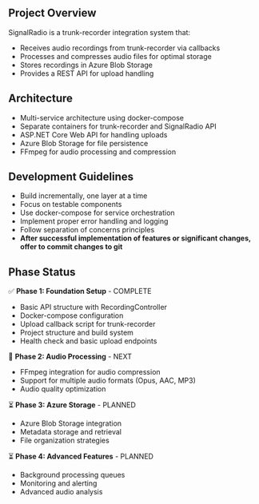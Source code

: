 <!-- SignalRadio Project Instructions -->

## Project Overview
SignalRadio is a trunk-recorder integration system that:
- Receives audio recordings from trunk-recorder via callbacks
- Processes and compresses audio files for optimal storage
- Stores recordings in Azure Blob Storage
- Provides a REST API for upload handling

## Architecture
- Multi-service architecture using docker-compose
- Separate containers for trunk-recorder and SignalRadio API
- ASP.NET Core Web API for handling uploads
- Azure Blob Storage for file persistence
- FFmpeg for audio processing and compression

## Development Guidelines
- Build incrementally, one layer at a time
- Focus on testable components
- Use docker-compose for service orchestration
- Implement proper error handling and logging
- Follow separation of concerns principles
- **After successful implementation of features or significant changes, offer to commit changes to git**

## Phase Status
✅ **Phase 1: Foundation Setup** - COMPLETE
- Basic API structure with RecordingController
- Docker-compose configuration
- Upload callback script for trunk-recorder
- Project structure and build system
- Health check and basic upload endpoints

🚧 **Phase 2: Audio Processing** - NEXT
- FFmpeg integration for audio compression
- Support for multiple audio formats (Opus, AAC, MP3)
- Audio quality optimization

⏳ **Phase 3: Azure Storage** - PLANNED
- Azure Blob Storage integration
- Metadata storage and retrieval
- File organization strategies

⏳ **Phase 4: Advanced Features** - PLANNED
- Background processing queues
- Monitoring and alerting
- Advanced audio analysis
